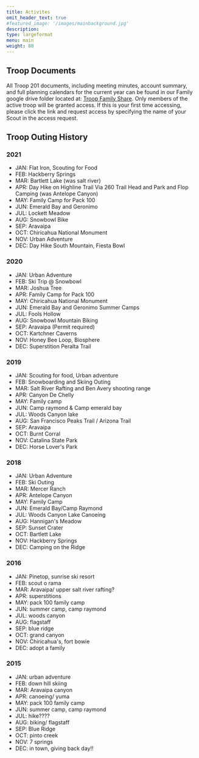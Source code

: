 ```yaml
---
title: Activites
omit_header_text: true
#featured_image: '/images/mainbackground.jpg'
description:
type: largeformat
menu: main
weight: 80
---
```


## Troop Documents

All Troop 201 documents, including meeting minutes, account summary, and full
planning calendars for the current year can be found in our Family google drive
folder located at: [Troop Family Share](https://bit.ly/aztroop201-family). Only
members of the active troop will be granted access. If this is your first time
accessing, please click the link and request access by specifying the name of
your Scout in the access request.

## Troop Outing History

### 2021

- JAN: Flat Iron, Scouting for Food
- FEB: Hackberry Springs
- MAR: Bartlett Lake (was salt river)
- APR: Day Hike on Highline Trail Via 260 Trail Head and Park and Flop Camping (was Antelope Canyon)
- MAY: Family Camp for Pack 100
- JUN: Emerald Bay and Geronimo
- JUL: Lockett Meadow
- AUG: Snowbowl Bike
- SEP: Aravaipa
- OCT: Chiricahua National Monument
- NOV: Urban Adventure
- DEC: Day Hike South Mountain, Fiesta Bowl

### 2020

- JAN: Urban Adventure
- FEB: Ski Trip @ Snowbowl
- MAR: Joshua Tree
- APR: Family Camp for Pack 100
- MAY: Chiricahua National Monument
- JUN: Emerald Bay and Geronimo Summer Camps
- JUL: Fools Hollow
- AUG: Snowbowl Mountain Biking
- SEP: Aravaipa (Permit required)
- OCT: Kartchner Caverns
- NOV: Honey Bee Loop, Biosphere
- DEC: Superstition Peralta Trail

### 2019

- JAN: Scouting for food, Urban adventure
- FEB: Snowboarding and Skiing Outing
- MAR: Salt River Rafting and Ben Avery shooting range
- APR: Canyon De Chelly
- MAY: Family camp
- JUN: Camp raymond & Camp emerald bay
- JUL: Woods Canyon lake
- AUG: San Francisco Peaks Trail / Arizona Trail
- SEP: Aravaipa
- OCT: Burnt Corral
- NOV: Catalina State Park
- DEC: Horse Lover's Park

### 2018

- JAN: Urban Adventure
- FEB: Ski Outing
- MAR: Mercer Ranch
- APR: Antelope Canyon
- MAY: Family Camp
- JUN: Emerald Bay/Camp Raymond
- JUL: Woods Canyon Lake Canoeing
- AUG: Hannigan's Meadow
- SEP: Sunset Crater
- OCT: Bartlett Lake
- NOV: Hackberry Springs
- DEC: Camping on the Ridge

### 2016

- JAN: Pinetop, sunrise ski resort
- FEB: scout o rama
- MAR: Aravaipa/ upper salt river rafting?
- APR: superstitions
- MAY: pack 100 family camp
- JUN: summer camp, camp raymond
- JUL: woods canyon
- AUG: flagstaff
- SEP: blue ridge
- OCT: grand canyon
- NOV: Chiricahua's, fort bowie
- DEC: adopt a family

### 2015

- JAN: urban adventure
- FEB: down hill skiing
- MAR: Aravaipa canyon
- APR: canoeing/ yuma
- MAY: pack 100 family camp
- JUN: summer camp, camp raymond
- JUL: hike????
- AUG: biking/ flagstaff
- SEP: Blue Ridge
- OCT: pinto creek
- NOV: 7 springs
- DEC: in town, giving back day!!
